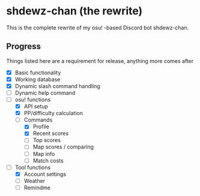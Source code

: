 # shdewz-chan (the rewrite)

This is the complete rewrite of my osu! -based Discord bot shdewz-chan.

## Progress

Things listed here are a requirement for release, anything more comes after

- [x] Basic functionality
- [x] Working database
- [x] Dynamic slash command handling
- [ ] Dynamic help command
- [ ] osu! functions
    - [x] API setup
    - [x] PP/difficulty calculation
    - [ ] Commands
        - [x] Profile
        - [x] Recent scores
        - [ ] Top scores
        - [ ] Map scores / comparing
        - [ ] Map info
        - [ ] Match costs
- [ ] Tool functions
    - [x] Account settings
    - [ ] Weather
    - [ ] Remindme